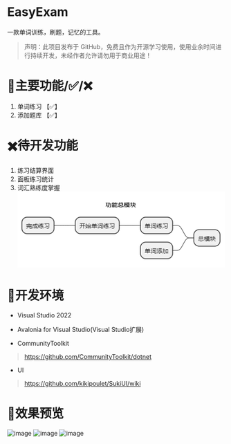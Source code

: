 # EasyExam
一款单词训练，刷题，记忆的工具。
> 声明：此项目发布于 GitHub，免费且作为开源学习使用，使用业余时间进行持续开发，未经作者允许请勿用于商业用途！

# 🔨主要功能/✅/❌
1. 单词练习 【✅】
2. 添加题库  【✅】
# ✖️待开发功能
1. 练习结算界面
2. 面板练习统计
3. 词汇熟练度掌握
![alt text](Assets/image.png)

# 🧰开发环境
- Visual Studio 2022  
- Avalonia for Visual Studio(Visual Studio扩展)  

- CommunityToolkit
> https://github.com/CommunityToolkit/dotnet
- UI
> https://github.com/kikipoulet/SukiUI/wiki
# 🚀效果预览
![image](https://github.com/xstplan/EasyExam/assets/40187282/0abf54ad-45a3-4d95-9821-4765e3afbe30)
![image](https://github.com/xstplan/EasyExam/assets/40187282/33516147-c295-4a5e-a7a6-e8b6b3909b76)
![image](https://github.com/xstplan/EasyExam/assets/40187282/e65c4ca1-806c-43b2-a07c-f1ae5eb2c0d5)

